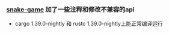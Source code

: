 ### [snake-game](https://www.youtube.com/watch?v=DnT_7M7L7vo&list=PLJbE2Yu2zumDF6BX6_RdPisRVHgzV02NW&index=8) 加了一些注释和修改不兼容的api

- cargo 1.39.0-nightly 和 rustc 1.39.0-nightly上能正常编译运行
